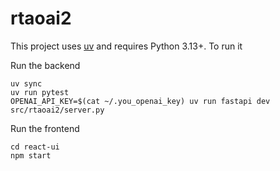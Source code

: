 # rtaoai2


This project uses [uv](https://docs.astral.sh/uv/) and requires Python 3.13+.
To run it

Run the backend
````
uv sync
uv run pytest
OPENAI_API_KEY=$(cat ~/.you_openai_key) uv run fastapi dev src/rtaoai2/server.py
````

Run the frontend
````
cd react-ui
npm start
````
